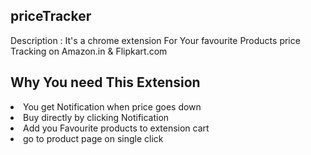 <h2> priceTracker</h2>
<p>Description : It's a chrome extension For Your favourite Products price Tracking on Amazon.in & Flipkart.com</p>

<h2>Why You need This Extension</h2>
<li>You get Notification when price goes down</li>
<li>Buy directly by clicking Notification</li>
<li>Add you Favourite products to extension cart</li>
<li>go to product page on single click</li>


